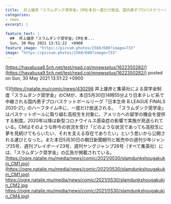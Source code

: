 ```yaml
---
title:  井上雄彦「スラムダンク奨学金」CMを本日一度だけ放送、国内男子プロバスケリーグにて　30日14時55分〜  
categories:
- news
excerpt: |
  
feature_text: |
  ##  井上雄彦「スラムダンク奨学金」CMを本...
  Sun, 30 May 2021 13:51:22  +0900
feature_image: "https://picsum.photos/2560/600?image=733"
image: "https://picsum.photos/2560/600?image=733"
---
```


[https://hayabusa9.5ch.net/test/read.cgi/mnewsplus/1622350282/](https://hayabusa9.5ch.net/test/read.cgi/mnewsplus/1622350282/)
posted on Sun, 30 May 2021 13:51:22  +0900

<!--more-->

![](https://natalie.mu/comic/news/430298 井上雄彦と集英社による奨学金制度「スラムダンク奨学金」のCMが、本日5月30日14時55分より日本テレビ系で中継される国内男子プロバスケットボールリーグ「日本生命 B.LEAGUE FINALS 2020-21」のハーフタイム中に、一度だけ放送される。 「スラムダンク奨学金」はバスケットボールに取り組む高校生を対象に、アメリカへの留学の機会を提供する制度。2020年以降は新型コロナウイルス感染症の影響で実施が見送られている。CMはそのような昨今の状況を受け「どのような状況であっても高校生に夢を見続けてもらいたい、それを支える存在でありたい」という思いから公開される運びとなった。また本日5月30日の朝日新聞朝刊と販売中の週刊少年ジャンプ25号、週刊プレイボーイ23号、週刊ヤングジャンプ26号（すべて集英社）には、「スラムダンク奨学金」の広告が掲載されている。 [https://ogre.natalie.mu/media/news/comic/2021/0530/slamdunkshougakukin_CM1.jpg](https://ogre.natalie.mu/media/news/comic/2021/0530/slamdunkshougakukin_CM1.jpg) https://ogre.natalie.mu/media/news/comic/2021/0530/slamdunkshougakukin_CM2.jpg https://ogre.natalie.mu/media/news/comic/2021/0530/slamdunkshougakukin_CM4.jpg)
